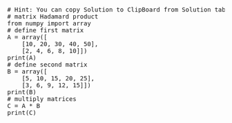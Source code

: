 <pre class="file" data-target="clipboard">
# Hint: You can copy Solution to ClipBoard from Solution tab
# matrix Hadamard product
from numpy import array
# define first matrix
A = array([
	[10, 20, 30, 40, 50],
	[2, 4, 6, 8, 10]])
print(A)
# define second matrix
B = array([
	[5, 10, 15, 20, 25],
	[3, 6, 9, 12, 15]])
print(B)
# multiply matrices
C = A * B
print(C)
</pre>

